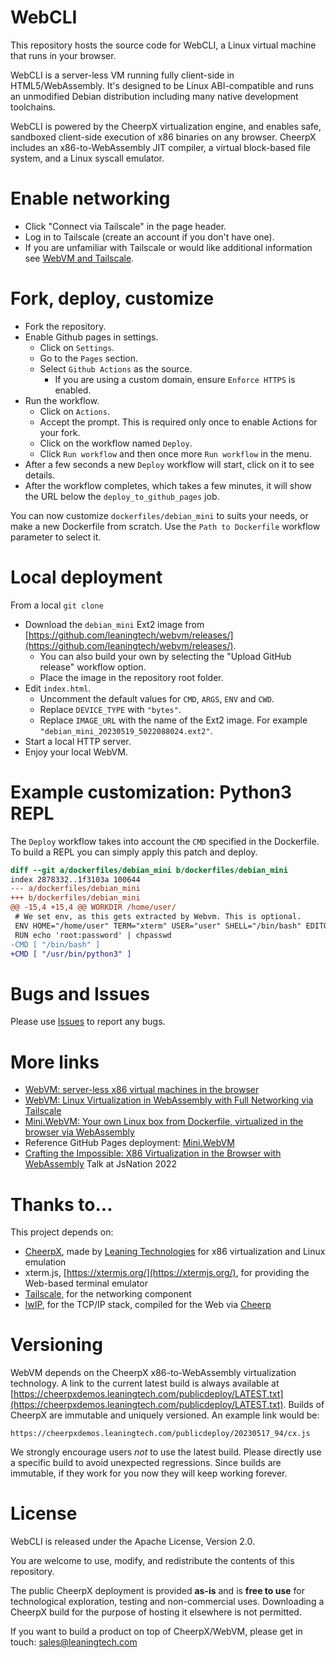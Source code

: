# WebCLI

This repository hosts the source code for WebCLI, a Linux virtual machine that runs in your browser.

WebCLI is a server-less VM running fully client-side in HTML5/WebAssembly. It's designed to be Linux ABI-compatible and runs an unmodified Debian distribution including many native development toolchains.

WebCLI is powered by the CheerpX virtualization engine, and enables safe, sandboxed client-side execution of x86 binaries on any browser. CheerpX includes an x86-to-WebAssembly JIT compiler, a virtual block-based file system, and a Linux syscall emulator. 

# Enable networking

- Click "Connect via Tailscale" in the page header.
- Log in to Tailscale (create an account if you don't have one).
- If you are unfamiliar with Tailscale or would like additional information see [WebVM and Tailscale](/docs/Tailscale.md).

# Fork, deploy, customize

- Fork the repository.
- Enable Github pages in settings.
	- Click on `Settings`.
	- Go to the `Pages` section.
	- Select `Github Actions` as the source.
        - If you are using a custom domain, ensure `Enforce HTTPS` is enabled. 
- Run the workflow.
	- Click on `Actions`.
	- Accept the prompt. This is required only once to enable Actions for your fork.
	- Click on the workflow named `Deploy`.
	- Click `Run workflow` and then once more `Run workflow` in the menu.
- After a few seconds a new `Deploy` workflow will start, click on it to see details.
- After the workflow completes, which takes a few minutes, it will show the URL below the `deploy_to_github_pages` job.

You can now customize `dockerfiles/debian_mini` to suits your needs, or make a new Dockerfile from scratch. Use the `Path to Dockerfile` workflow parameter to select it.

# Local deployment

From a local `git clone`

- Download the `debian_mini` Ext2 image from [https://github.com/leaningtech/webvm/releases/](https://github.com/leaningtech/webvm/releases/).
	- You can also build your own by selecting the "Upload GitHub release" workflow option.
	- Place the image in the repository root folder.
- Edit `index.html`.
	- Uncomment the default values for `CMD`, `ARGS`, `ENV` and `CWD`.
	- Replace `DEVICE_TYPE` with `"bytes"`.
	- Replace `IMAGE_URL` with the name of the Ext2 image. For example `"debian_mini_20230519_5022088024.ext2"`.
- Start a local HTTP server.
- Enjoy your local WebVM.

# Example customization: Python3 REPL

The `Deploy` workflow takes into account the `CMD` specified in the Dockerfile. To build a REPL you can simply apply this patch and deploy.

```diff
diff --git a/dockerfiles/debian_mini b/dockerfiles/debian_mini
index 2878332..1f3103a 100644
--- a/dockerfiles/debian_mini
+++ b/dockerfiles/debian_mini
@@ -15,4 +15,4 @@ WORKDIR /home/user/
 # We set env, as this gets extracted by Webvm. This is optional.
 ENV HOME="/home/user" TERM="xterm" USER="user" SHELL="/bin/bash" EDITOR="vim" LANG="en_US.UTF-8" LC_ALL="C"
 RUN echo 'root:password' | chpasswd
-CMD [ "/bin/bash" ]
+CMD [ "/usr/bin/python3" ]
```

# Bugs and Issues

Please use [Issues](https://github.com/leaningtech/webvm/issues) to report any bugs.

# More links

- [WebVM: server-less x86 virtual machines in the browser](https://leaningtech.com/webvm-server-less-x86-virtual-machines-in-the-browser/)
- [WebVM: Linux Virtualization in WebAssembly with Full Networking via Tailscale](https://leaningtech.com/webvm-virtual-machine-with-networking-via-tailscale/)
- [Mini.WebVM: Your own Linux box from Dockerfile, virtualized in the browser via WebAssembly](https://leaningtech.com/mini-webvm-your-linux-box-from-dockerfile-via-wasm/)
- Reference GitHub Pages deployment: [Mini.WebVM](https://mini.webvm.io)
- [Crafting the Impossible: X86 Virtualization in the Browser with WebAssembly](https://www.youtube.com/watch?v=VqrbVycTXmw) Talk at JsNation 2022

# Thanks to... 
This project depends on:
- [CheerpX](https://labs.leaningtech.com/cheerpx), made by [Leaning Technologies](https://leaningtech.com) for x86 virtualization and Linux emulation
- xterm.js, [https://xtermjs.org/](https://xtermjs.org/), for providing the Web-based terminal emulator
- [Tailscale](https://tailscale.com/), for the networking component
- [lwIP](https://savannah.nongnu.org/projects/lwip/), for the TCP/IP stack, compiled for the Web via [Cheerp](https://github.com/leaningtech/cheerp-meta)

# Versioning

WebVM depends on the CheerpX x86-to-WebAssembly virtualization technology. A link to the current latest build is always available at [https://cheerpxdemos.leaningtech.com/publicdeploy/LATEST.txt](https://cheerpxdemos.leaningtech.com/publicdeploy/LATEST.txt). Builds of CheerpX are immutable and uniquely versioned. An example link would be:

`https://cheerpxdemos.leaningtech.com/publicdeploy/20230517_94/cx.js`

We strongly encourage users _not_ to use the latest build. Please directly use a specific build to avoid unexpected regressions. Since builds are immutable, if they work for you now they will keep working forever.

# License

WebCLI is released under the Apache License, Version 2.0.

You are welcome to use, modify, and redistribute the contents of this repository.

The public CheerpX deployment is provided **as-is** and is **free to use** for technological exploration, testing and non-commercial uses. Downloading a CheerpX build for the purpose of hosting it elsewhere is not permitted.

If you want to build a product on top of CheerpX/WebVM, please get in touch: sales@leaningtech.com
